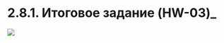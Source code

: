 # 2.8.1. Итоговое задание (HW-03)_
![](https://www.vhutein.ru/upload/iblock/86d/86dd5b29a4512e7b2726dd847818602f.png)
